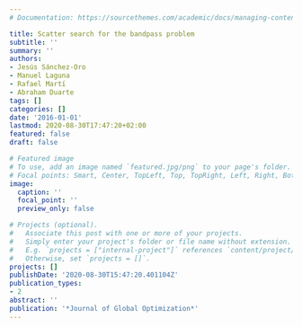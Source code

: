 ```yaml
---
# Documentation: https://sourcethemes.com/academic/docs/managing-content/

title: Scatter search for the bandpass problem
subtitle: ''
summary: ''
authors:
- Jesús Sánchez-Oro
- Manuel Laguna
- Rafael Martı́
- Abraham Duarte
tags: []
categories: []
date: '2016-01-01'
lastmod: 2020-08-30T17:47:20+02:00
featured: false
draft: false

# Featured image
# To use, add an image named `featured.jpg/png` to your page's folder.
# Focal points: Smart, Center, TopLeft, Top, TopRight, Left, Right, BottomLeft, Bottom, BottomRight.
image:
  caption: ''
  focal_point: ''
  preview_only: false

# Projects (optional).
#   Associate this post with one or more of your projects.
#   Simply enter your project's folder or file name without extension.
#   E.g. `projects = ["internal-project"]` references `content/project/deep-learning/index.md`.
#   Otherwise, set `projects = []`.
projects: []
publishDate: '2020-08-30T15:47:20.401104Z'
publication_types:
- 2
abstract: ''
publication: '*Journal of Global Optimization*'
---
```

